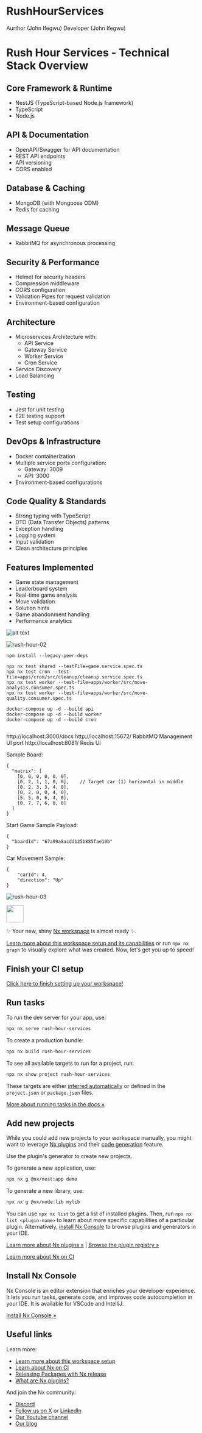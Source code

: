 # RushHourServices

Aurthor   (John Ifegwu)
Developer (John Ifegwu)

Rush Hour Services - Technical Stack Overview
=============================================

Core Framework & Runtime
------------------------

*   NestJS (TypeScript-based Node.js framework)
*   TypeScript
*   Node.js

API & Documentation
-------------------

*   OpenAPI/Swagger for API documentation
*   REST API endpoints
*   API versioning
*   CORS enabled

Database & Caching
------------------

*   MongoDB (with Mongoose ODM)
*   Redis for caching

Message Queue
-------------

*   RabbitMQ for asynchronous processing

Security & Performance
----------------------

*   Helmet for security headers
*   Compression middleware
*   CORS configuration
*   Validation Pipes for request validation
*   Environment-based configuration

Architecture
------------

*   Microservices Architecture with:
    *   API Service
    *   Gateway Service
    *   Worker Service
    *   Cron Service
*   Service Discovery
*   Load Balancing

Testing
-------

*   Jest for unit testing
*   E2E testing support
*   Test setup configurations

DevOps & Infrastructure
-----------------------

*   Docker containerization
*   Multiple service ports configuration:
    *   Gateway: 3009
    *   API: 3000
*   Environment-based configurations

Code Quality & Standards
------------------------

*   Strong typing with TypeScript
*   DTO (Data Transfer Objects) patterns
*   Exception handling
*   Logging system
*   Input validation
*   Clean architecture principles

Features Implemented
--------------------

*   Game state management
*   Leaderboard system
*   Real-time game analysis
*   Move validation
*   Solution hints
*   Game abandonment handling
*   Performance analytics

![alt text](image.png)

![rush-hour-02](https://github.com/user-attachments/assets/d00912f4-d9eb-4bfb-8736-3c3a671997d9)

```
npm install --legacy-peer-deps

npx nx test shared --testFile=game.service.spec.ts
npx nx test cron --test-file=apps/cron/src/cleanup/cleanup.service.spec.ts
npx nx test worker --test-file=apps/worker/src/move-analysis.consumer.spec.ts
npx nx test worker --test-file=apps/worker/src/move-quality.consumer.spec.ts

docker-compose up -d --build api
docker-compose up -d --build worker
docker-compose up -d --build cron
 
```
http://localhost:3000/docs
http://localhost:15672/ RabbitMQ Management UI port
http://localhost:8081/ Redis UI

Sample Board:
```
{
  "matrix": [
    [0, 0, 0, 0, 0, 0],
    [0, 2, 1, 1, 0, 0],    // Target car (1) horizontal in middle
    [0, 2, 3, 3, 4, 0],
    [0, 2, 0, 0, 4, 0],
    [5, 5, 0, 6, 4, 0],
    [0, 7, 7, 6, 0, 0]
  ]
}
```

Start Game Sample Payload:
```
{
  "boardId": "67a99a8acdd125b885fae10b"
}
```

Car Movement Sample:
```
{
    "carId": 4,
    "direction": "Up"
}
```


![rush-hour-03](https://github.com/user-attachments/assets/ac6cb223-1242-4cb2-9f7e-44118a581130)

<a alt="Nx logo" href="https://nx.dev" target="_blank" rel="noreferrer"><img src="https://raw.githubusercontent.com/nrwl/nx/master/images/nx-logo.png" width="45"></a>

✨ Your new, shiny [Nx workspace](https://nx.dev) is almost ready ✨.

[Learn more about this workspace setup and its capabilities](https://nx.dev/nx-api/nest?utm_source=nx_project&amp;utm_medium=readme&amp;utm_campaign=nx_projects) or run `npx nx graph` to visually explore what was created. Now, let's get you up to speed!

## Finish your CI setup

[Click here to finish setting up your workspace!](https://cloud.nx.app/connect/kZwp6PxWdh)


## Run tasks

To run the dev server for your app, use:

```sh
npx nx serve rush-hour-services
```

To create a production bundle:

```sh
npx nx build rush-hour-services
```

To see all available targets to run for a project, run:

```sh
npx nx show project rush-hour-services
```

These targets are either [inferred automatically](https://nx.dev/concepts/inferred-tasks?utm_source=nx_project&utm_medium=readme&utm_campaign=nx_projects) or defined in the `project.json` or `package.json` files.

[More about running tasks in the docs &raquo;](https://nx.dev/features/run-tasks?utm_source=nx_project&utm_medium=readme&utm_campaign=nx_projects)

## Add new projects

While you could add new projects to your workspace manually, you might want to leverage [Nx plugins](https://nx.dev/concepts/nx-plugins?utm_source=nx_project&utm_medium=readme&utm_campaign=nx_projects) and their [code generation](https://nx.dev/features/generate-code?utm_source=nx_project&utm_medium=readme&utm_campaign=nx_projects) feature.

Use the plugin's generator to create new projects.

To generate a new application, use:

```sh
npx nx g @nx/nest:app demo
```

To generate a new library, use:

```sh
npx nx g @nx/node:lib mylib
```

You can use `npx nx list` to get a list of installed plugins. Then, run `npx nx list <plugin-name>` to learn about more specific capabilities of a particular plugin. Alternatively, [install Nx Console](https://nx.dev/getting-started/editor-setup?utm_source=nx_project&utm_medium=readme&utm_campaign=nx_projects) to browse plugins and generators in your IDE.

[Learn more about Nx plugins &raquo;](https://nx.dev/concepts/nx-plugins?utm_source=nx_project&utm_medium=readme&utm_campaign=nx_projects) | [Browse the plugin registry &raquo;](https://nx.dev/plugin-registry?utm_source=nx_project&utm_medium=readme&utm_campaign=nx_projects)


[Learn more about Nx on CI](https://nx.dev/ci/intro/ci-with-nx#ready-get-started-with-your-provider?utm_source=nx_project&utm_medium=readme&utm_campaign=nx_projects)

## Install Nx Console

Nx Console is an editor extension that enriches your developer experience. It lets you run tasks, generate code, and improves code autocompletion in your IDE. It is available for VSCode and IntelliJ.

[Install Nx Console &raquo;](https://nx.dev/getting-started/editor-setup?utm_source=nx_project&utm_medium=readme&utm_campaign=nx_projects)

## Useful links

Learn more:

- [Learn more about this workspace setup](https://nx.dev/nx-api/nest?utm_source=nx_project&amp;utm_medium=readme&amp;utm_campaign=nx_projects)
- [Learn about Nx on CI](https://nx.dev/ci/intro/ci-with-nx?utm_source=nx_project&utm_medium=readme&utm_campaign=nx_projects)
- [Releasing Packages with Nx release](https://nx.dev/features/manage-releases?utm_source=nx_project&utm_medium=readme&utm_campaign=nx_projects)
- [What are Nx plugins?](https://nx.dev/concepts/nx-plugins?utm_source=nx_project&utm_medium=readme&utm_campaign=nx_projects)

And join the Nx community:
- [Discord](https://go.nx.dev/community)
- [Follow us on X](https://twitter.com/nxdevtools) or [LinkedIn](https://www.linkedin.com/company/nrwl)
- [Our Youtube channel](https://www.youtube.com/@nxdevtools)
- [Our blog](https://nx.dev/blog?utm_source=nx_project&utm_medium=readme&utm_campaign=nx_projects)
